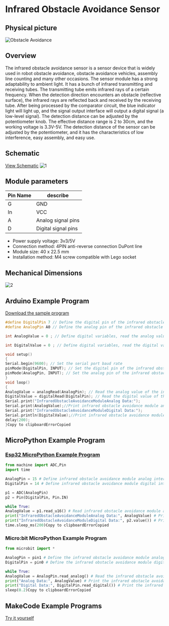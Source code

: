 # Infrared Obstacle Avoidance Sensor

## Physical picture



![Obstacle Avoidance](http://localhost:3000/en/ph2.0_sensors/sensors/infrared_obstacle_avoidance_module/picture/infrared_obstacle_avoidance_module.png)



## Overview

The infrared obstacle avoidance sensor is a sensor device that is widely used in robot obstacle avoidance, obstacle avoidance vehicles, assembly line counting and many other occasions. The sensor module has a strong adaptability to ambient light. It has a bunch of infrared transmitting and receiving tubes. The transmitting tube emits infrared rays of a certain frequency. When the detection direction encounters an obstacle (reflective surface), the infrared rays are reflected back and received by the receiving tube. After being processed by the comparator circuit, the blue indicator light will light up, and the signal output interface will output a digital signal (a low-level signal). The detection distance can be adjusted by the potentiometer knob. The effective distance range is 2 to 30cm, and the working voltage is 3.3V-5V. The detection distance of the sensor can be adjusted by the potentiometer, and it has the characteristics of low interference, easy assembly, and easy use.

## Schematic

[View Schematic](en/ph2.0_sensors/sensors/infrared_obstacle_avoidance_module/InfraredObstacleAvoidance_schematic.pdf) ![1](http://localhost:3000/en/ph2.0_sensors/sensors/infrared_obstacle_avoidance_module/picture/infrared_obstacle_avoidance_module_schematic.png)

## Module parameters

| Pin Name | describe            |
| -------- | ------------------- |
| G        | GND                 |
| In       | VCC                 |
| A        | Analog signal pins  |
| D        | Digital signal pins |

- Power supply voltage: 3v3/5V
- Connection method: 4PIN anti-reverse connection DuPont line
- Module size: 40 x 22.5 mm
- Installation method: M4 screw compatible with Lego socket

## Mechanical Dimensions

![2](http://localhost:3000/en/ph2.0_sensors/sensors/infrared_obstacle_avoidance_module/picture/infrared_obstacle_avoidance_module_assembly.png)



## Arduino Example Program

[Download the sample program](en/ph2.0_sensors/sensors/infrared_obstacle_avoidance_module/InfraredObstacleAvoidanceModule.zip)

```c++
#define DigitalPin 7 // Define the digital pin of the infrared obstacle avoidance module
#define AnalogPin A0 // Define the analog pin of the infrared obstacle avoidance module

int AnalogValue = 0 ; // Define digital variables, read the analog value of the infrared obstacle avoidance module

int DigitalValue = 0 ; // Define digital variables, read the digital value of the infrared obstacle avoidance module

void setup()
{
Serial.begin(9600); // Set the serial port baud rate
pinMode(DigitalPin, INPUT); // Set the digital pin of the infrared obstacle avoidance module as input
pinMode(AnalogPin, INPUT); // Set the analog pin of the infrared obstacle avoidance module as input
}
void loop()
{
AnalogValue = analogRead(AnalogPin); // Read the analog value of the infrared obstacle avoidance module
DigitalValue = digitalRead(DigitalPin); // Read the digital value of the infrared obstacle avoidance module
Serial.print("InfraredObstacleAvoidanceModuleAnalog Data:");
Serial.print(AnalogValue);//Print infrared obstacle avoidance module analog value
Serial.print("InfraredObstacleAvoidanceModuleDigital Data:");
Serial.println(DigitalValue);//Print infrared obstacle avoidance module digital value
delay(200);
}Copy to clipboardErrorCopied
```

## MicroPython Example Program

### [Esp32 MicroPython Example Program](en/ph2.0_sensors/sensors/infrared_obstacle_avoidance_module/infrared_obstacle_avoidance_module?id=esp32-micropython示例程序)



```python
from machine import ADC,Pin
import time

AnalogPin = 15 # Define infrared obstacle avoidance module analog interface pin
DigitalPin = 14 # Define infrared obstacle avoidance module digital interface pin

p1 = ADC(AnalogPin)
p2 = Pin(DigitalPin, Pin.IN)

while True:
AnalogValue = p1.read_u16() # Read infrared obstacle avoidance module analog value
print("InfraredObstacleAvoidanceModuleAnalog Data:", AnalogValue) # Print infrared obstacle avoidance module analog value
print("InfraredObstacleAvoidanceModuleDigital Data:", p2.value()) # Print infrared obstacle avoidance module digital value
time.sleep_ms(200)Copy to clipboardErrorCopied
```

### Micro:bit MicroPython Example Program

```python
from microbit import *

AnalogPin = pin1 # Define the infrared obstacle avoidance module analog interface pin
DigitalPin = pin0 # Define the infrared obstacle avoidance module digital interface pin

while True:
AnalogValue = AnalogPin.read_analog() # Read the infrared obstacle avoidance module analog value
print("Analog Data:", AnalogValue) # Print the infrared obstacle avoidance module analog value
print("Digital Data:", DigitalPin.read_digital()) # Print the infrared obstacle avoidance module digital value
sleep(0.2)Copy to clipboardErrorCopied
```

## MakeCode Example Programs

[Try it yourself](https://makecode.microbit.org/_9zWVg7hvCJHy)